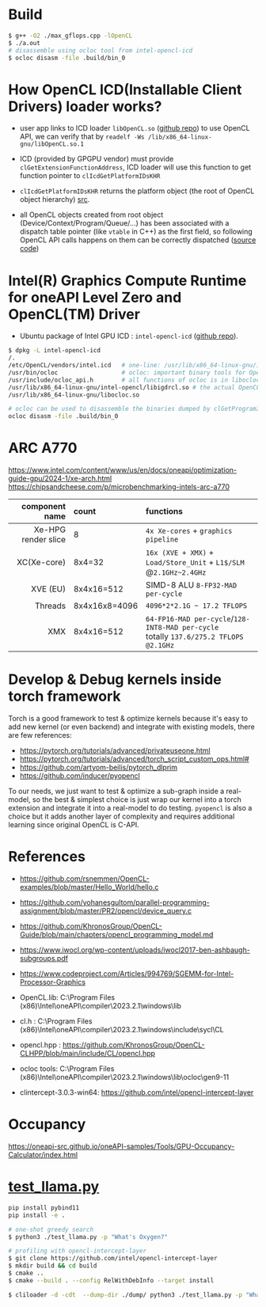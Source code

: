 # Build

```bash
$ g++ -O2 ./max_gflops.cpp -lOpenCL
$ ./a.out
# disassemble using ocloc tool from intel-opencl-icd
$ ocloc disasm -file .build/bin_0
```

# How OpenCL ICD(Installable Client Drivers) loader works?
- user app links to ICD loader `libOpenCL.so` ([github repo](`https://github.com/KhronosGroup/OpenCL-ICD-Loader`)) to use OpenCL API, we can verify that by `readelf -Ws /lib/x86_64-linux-gnu/libOpenCL.so.1`

- ICD (provided by GPGPU vendor) must provide `clGetExtensionFunctionAddress`, ICD loader will use this function to get function pointer to `clIcdGetPlatformIDsKHR`
- `clIcdGetPlatformIDsKHR` returns the platform object (the root of OpenCL object hierarchy)
   [src](https://github.com/KhronosGroup/OpenCL-ICD-Loader/blob/804b6f040503c47148bee535230070da6b857ae4/loader/icd.c#L108).
- all OpenCL objects created from root object (Device/Context/Program/Queue/...) has been associated with a dispatch table pointer (like `vtable` in C++) as the first field, so following OpenCL API calls happens on them can be correctly dispatched ([source code](https://github.com/OCL-dev/ocl-icd/blob/fdde6677b21329432db8b481e2637cd10f7d3cb2/ocl_icd_loader.c#L633))

# Intel(R) Graphics Compute Runtime for oneAPI Level Zero and OpenCL(TM) Driver

 - Ubuntu package of Intel GPU ICD : `intel-opencl-icd` ([github repo](https://github.com/intel/compute-runtime)).

```bash
$ dpkg -L intel-opencl-icd
/.
/etc/OpenCL/vendors/intel.icd   # one-line: /usr/lib/x86_64-linux-gnu/intel-opencl/libigdrcl.so
/usr/bin/ocloc                  # ocloc: important binary tools for OpenCL program binaries
/usr/include/ocloc_api.h        # all functions of ocloc is in libocloc.so, this header provides C API
/usr/lib/x86_64-linux-gnu/intel-opencl/libigdrcl.so # the actual OpenCL implementation
/usr/lib/x86_64-linux-gnu/libocloc.so

# ocloc can be used to disassemble the binaries dumped by clGetProgramInfo(..., CL_PROGRAM_BINARIES, ...)
ocloc disasm -file .build/bin_0
```


# ARC A770 

https://www.intel.com/content/www/us/en/docs/oneapi/optimization-guide-gpu/2024-1/xe-arch.html
https://chipsandcheese.com/p/microbenchmarking-intels-arc-a770


|  component name  |      count         | functions  |
|-----------------:|:-------------------|:-----------|
| Xe-HPG render slice   | 8             | `4x Xe-cores` + `graphics pipeline` |
| XC(Xe-core)           | 8x4=32        | `16x (XVE + XMX)` + `Load/Store_Unit` + `L1$/SLM` @`2.1GHz~2.4GHz` |
| XVE (EU)              | 8x4x16=512    | SIMD-8 ALU `8-FP32-MAD per-cycle` |
| Threads               | 8x4x16x8=4096 | `4096*2*2.1G ~ 17.2 TFLOPS` |
| XMX                   | 8x4x16=512    | `64-FP16-MAD per-cycle`/`128-INT8-MAD per-cycle`<br> totally `137.6/275.2 TFLOPS @2.1GHz` |


# Develop & Debug kernels inside torch framework
Torch is a good framework to test & optimize kernels because it's easy to add new kernel (or even backend) and integrate with existing models,
there are few references:

 - https://pytorch.org/tutorials/advanced/privateuseone.html
 - https://pytorch.org/tutorials/advanced/torch_script_custom_ops.html#
 - https://github.com/artyom-beilis/pytorch_dlprim
 - https://github.com/inducer/pyopencl

To our needs, we just want to test & optimize a sub-graph inside a real-model, so the best & simplest choice is just wrap our kernel into a
torch extension and integrate it into a real-model to do testing. `pyopencl` is also a choice but it adds another layer of complexity and
requires additional learning since original OpenCL is C-API.

# References

 - https://github.com/rsnemmen/OpenCL-examples/blob/master/Hello_World/hello.c
 - https://github.com/yohanesgultom/parallel-programming-assignment/blob/master/PR2/opencl/device_query.c
 - https://github.com/KhronosGroup/OpenCL-Guide/blob/main/chapters/opencl_programming_model.md

 - https://www.iwocl.org/wp-content/uploads/iwocl2017-ben-ashbaugh-subgroups.pdf
 - https://www.codeproject.com/Articles/994769/SGEMM-for-Intel-Processor-Graphics


 - OpenCL.lib:  C:\Program Files (x86)\Intel\oneAPI\compiler\2023.2.1\windows\lib
 - cl.h :       C:\Program Files (x86)\Intel\oneAPI\compiler\2023.2.1\windows\include\sycl\CL
 - opencl.hpp : https://github.com/KhronosGroup/OpenCL-CLHPP/blob/main/include/CL/opencl.hpp

 - ocloc tools: C:\Program Files (x86)\Intel\oneAPI\compiler\2023.2.1\windows\lib\ocloc\gen9-11
 - clintercept-3.0.3-win64: https://github.com/intel/opencl-intercept-layer


# Occupancy
https://oneapi-src.github.io/oneAPI-samples/Tools/GPU-Occupancy-Calculator/index.html

# [test_llama.py](./test_llama.py)

```bash
pip install pybind11
pip install -e .

# one-shot greedy search
$ python3 ./test_llama.py -p "What's Oxygen?"

# profiling with opencl-intercept-layer
$ git clone https://github.com/intel/opencl-intercept-layer
$ mkdir build && cd build
$ cmake ..
$ cmake --build . --config RelWithDebInfo --target install

$ cliloader -d -cdt  --dump-dir ./dump/ python3 ./test_llama.py -p "What's Oxygen?"
```
